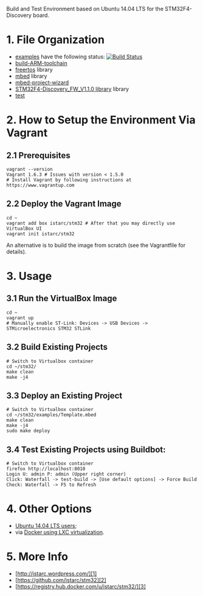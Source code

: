 Build and Test Environment based on Ubuntu 14.04 LTS for the STM32F4-Discovery board.

# 1. File Organization

- [examples](https://github.com/istarc/stm32/tree/master/examples) have the following status: [![Build Status](https://travis-ci.org/istarc/stm32.svg?branch=master)](https://travis-ci.org/istarc/stm32)
- [build-ARM-toolchain](http://istarc.wordpress.com/2014/07/21/stm32f4-build-your-toolchain-from-scratch/)
- [freertos](https://github.com/istarc/freertos) library
- [mbed](http://mbed.org/) library
- [mbed-project-wizard](http://istarc.wordpress.com/2014/08/04/stm32f4-behold-the-project-wizard/)
- [STM32F4-Discovery_FW_V1.1.0 library](http://www.st.com/web/catalog/tools/FM116/SC959/SS1532/PF252419) library
- [test]()

# 2. How to Setup the Environment Via Vagrant

## 2.1 Prerequisites

    vagrant --version
    Vagrant 1.6.3 # Issues with version < 1.5.0
    # Install Vagrant by following instructions at https://www.vagrantup.com

## 2.2 Deploy the Vagrant Image

    cd ~
    vagrant add box istarc/stm32 # After that you may directly use VirtualBox UI
    vagrant init istarc/stm32

An alternative is to build the image from scratch (see the Vagrantfile for details).

# 3. Usage
## 3.1 Run the VirtualBox Image

    cd ~
    vagrant up
    # Manually enable ST-Link: Devices -> USB Devices -> STMicroelectronics STM32 STLink

## 3.2 Build Existing Projects

    # Switch to Virtualbox container
    cd ~/stm32/
    make clean
    make -j4

## 3.3 Deploy an Existing Project

    # Switch to Virtualbox container
    cd ~/stm32/examples/Template.mbed
    make clean
    make -j4
    sudo make deploy

## 3.4 Test Existing Projects using Buildbot:

    # Switch to Virtualbox container
    firefox http://localhost:8010
    Login U: admin P: admin (Upper right corner)
    Click: Waterfall -> test-build -> [Use default options] -> Force Build
    Check: Waterfall -> F5 to Refresh

# 4. Other Options

- [Ubuntu 14.04 LTS users](https://github.com/istarc/stm32/blob/master/README.md);
- via [Docker using LXC virtualization](https://github.com/istarc/stm32/blob/master/README-Docker.md).

# 5. More Info

 - [http://istarc.wordpress.com/][1]
 - [https://github.com/istarc/stm32][2]
 - [https://registry.hub.docker.com/u/istarc/stm32/][3]

  [1]: http://istarc.wordpress.com/
  [2]: https://github.com/istarc/stm32
  [3]: https://registry.hub.docker.com/u/istarc/stm32/

